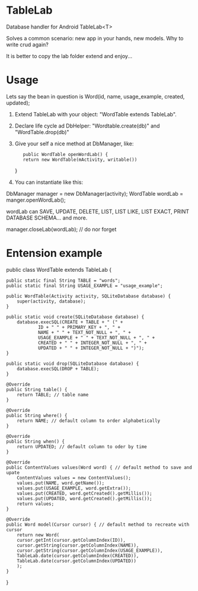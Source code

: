 # TableLab
Database handler for Android TableLab&lt;T>

Solves a common scenario: new app in your hands, new models. Why to write crud again? 

It is better to copy the lab folder extend and enjoy...

# Usage

Lets say the bean in question is Word(id, name, usage_example, created, updated);

1. Extend TableLab with your object: "WordTable extends TableLab<Word>".
2. Declare life cycle ad DbHelper: "Wordtable.create(db)" and "WordTable.drop(db)"
3. Give your self a nice method at DbManager, like: 

          public WordTable openWordLab() {
          return new WordTable(mActivity, writable())
     }
     
4. You can instantiate like this:

DbManager manager = new DbManager(activity);
WordTable wordLab = manger.openWordLab();

wordLab can SAVE, UPDATE, DELETE, LIST, LIST LIKE, LIST EXACT, PRINT DATABASE SCHEMA... and more.

manager.closeLab(wordLab); // do nor forget


# Entension example

public class WordTable extends TableLab<Word> {

    public static final String TABLE = "words";
    public static final String USAGE_EXAMPLE = "usage_example";

    public WordTable(Activity activity, SQLiteDatabase database) {
        super(activity, database);
    }

    public static void create(SQLiteDatabase database) {
        database.execSQL(CREATE + TABLE + " (" +
                ID + " " + PRIMARY_KEY + ", " +
                NAME + " " + TEXT_NOT_NULL + ", " +
                USAGE_EXAMPLE + " " + TEXT_NOT_NULL + ", " +
                CREATED + " " + INTEGER_NOT_NULL + ", " +
                UPDATED + " " + INTEGER_NOT_NULL + ")");
    }

    public static void drop(SQLiteDatabase database) {
        database.execSQL(DROP + TABLE);
    }

    @Override
    public String table() {
        return TABLE; // table name
    }

    @Override
    public String where() {
        return NAME; // default column to order alphabetically
    }
    
    @Override
    public String when() {
        return UPDATED; // default column to oder by time
    }

    @Override
    public ContentValues values(Word word) { // default method to save and upate
        ContentValues values = new ContentValues();
        values.put(NAME, word.getName());
        values.put(USAGE_EXAMPLE, word.getExtra());
        values.put(CREATED, word.getCreated().getMillis());
        values.put(UPDATED, word.getCreated().getMillis());
        return values;
    }

    @Override
    public Word model(Cursor cursor) { // default method to recreate with cursor
        return new Word(
        cursor.getInt(cursor.getColumnIndex(ID)),
        cursor.getString(cursor.getColumnIndex(NAME)),
        cursor.getString(cursor.getColumnIndex(USAGE_EXAMPLE)),
        TableLab.date(cursor.getColumnIndex(CREATED)),
        TableLab.date(cursor.getColumnIndex(UPDATED))
        );
    }
}



